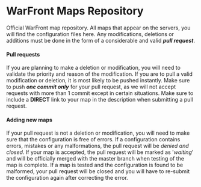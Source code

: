 WarFront Maps Repository
==============

Official WarFront map repository. All maps that appear on the servers, you will find the configuration files here. Any modifications, deletions or additions must be done in the form of a considerable and valid ***pull request***.

#### Pull requests
If you are planning to make a deletion or modification, you will need to validate the priority and reason of the modification. If you are to pull a valid modification or deletion, it is most likely to be pushed instantly. Make sure to push ***one commit only*** for your pull request, as we will not accept requests with more than 1 commit except in certain situations. Make sure to include a **DIRECT** link to your map in the description when submitting a pull request.

#### Adding new maps
If your pull request is not a deletion or modification, you will need to make sure that the configuration is free of errors. If a configuration contains errors, mistakes or any malformations, the pull request will be *denied and closed*. If your map is accepted, the pull request will be marked as '*waiting*' and will be officially merged with the master branch when testing of the map is complete. If a map is tested and the configuration is found to be malformed, your pull request will be closed and you will have to re-submit the configuration again after correcting the error.
